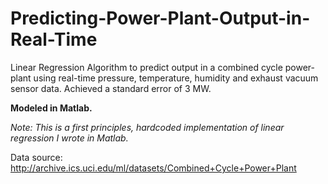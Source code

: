 # Predicting-Power-Plant-Output-in-Real-Time
Linear Regression Algorithm to predict output in a combined cycle power-plant using real-time pressure, temperature, humidity and exhaust vacuum sensor data. Achieved a standard error of 3 MW. 

**Modeled in Matlab.**

*Note: This is a first principles, hardcoded implementation of linear regression I wrote in Matlab.*

Data source: http://archive.ics.uci.edu/ml/datasets/Combined+Cycle+Power+Plant

